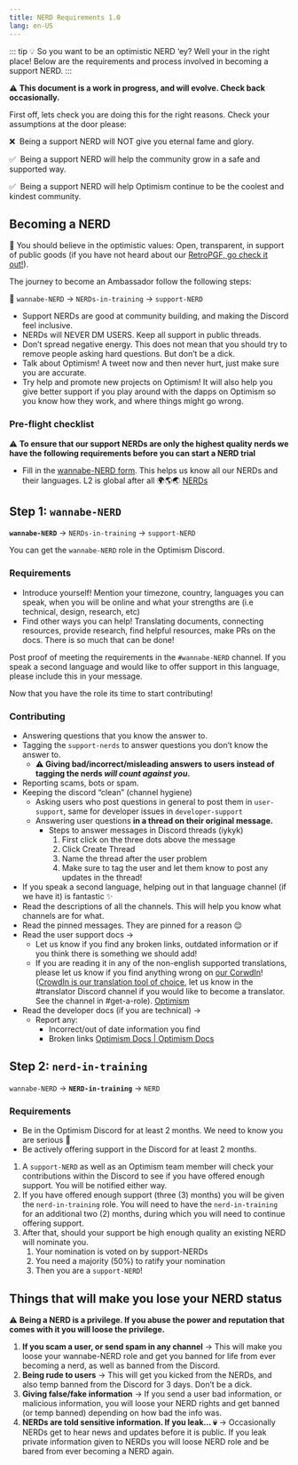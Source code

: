 ```yaml
---
title: NERD Requirements 1.0
lang: en-US
---
```


::: tip
💡 So you want to be an optimistic NERD ‘ey? Well your in the right place! Below are the requirements and process involved in becoming a support NERD.
:::

⚠️ **This document is a work in progress, and will evolve. Check back occasionally.**

First off, lets check you are doing this for the right reasons. Check your assumptions at the door please:

❌  Being a support NERD will NOT give you eternal fame and glory.

✅  Being a support NERD will help the community grow in a safe and supported way.

✅  Being a support NERD will help Optimism continue to be the coolest and kindest community. 

## Becoming a NERD

🚀 You should believe in the optimistic values: Open, transparent, in support of public goods (if you have not heard about our [RetroPGF, go check it out!](https://medium.com/ethereum-optimism/retroactive-public-goods-funding-33c9b7d00f0c)).

The journey to become an Ambassador follow the following steps:

🚀 `wannabe-NERD` → `NERDs-in-training` → `support-NERD`

- Support NERDs are good at community building, and making the Discord feel inclusive.
- NERDs will NEVER DM USERS. Keep all support in public threads.
- Don’t spread negative energy. This does not mean that you should try to remove people asking hard questions. But don’t be a dick.
- Talk about Optimism! A tweet now and then never hurt, just make sure you are accurate.
- Try help and promote new projects on Optimism! It will also help you give better support if you play around with the dapps on Optimism so you know how they work, and where things might go wrong.

### Pre-flight checklist

⚠️ **To ensure that our support NERDs are only the highest quality nerds we have the following requirements before you can start a NERD trial**

- Fill in the [wannabe-NERD form](https://optimismpbc.typeform.com/become-a-nerd).
    This helps us know all our NERDs and their languages. L2 is global after all 🌍🌎🌏
    [NERDs](https://optimismpbc.typeform.com/become-a-nerd)
    
## Step 1: `wannabe-NERD`

**`wannabe-NERD`** → `NERDs-in-training` → `support-NERD`

You can get the `wannabe-NERD` role in the Optimism Discord. 

### Requirements  
- Introduce yourself! Mention your timezone, country, languages you can speak, when you will be online and what your strengths are (i.e technical, design, research, etc)
- Find other ways you can help! Translating documents, connecting resources, provide research, find helpful resources, make PRs on the docs. There is so much that can be done!

Post proof of meeting the requirements in the `#wannabe-NERD` channel. If you speak a second language and would like to offer support in this language, please include this in your message.

Now that you have the role its time to start contributing! 

### Contributing
    
- Answering questions that you know the answer to.
- Tagging the `support-nerds` to answer questions you don’t know the answer to.
    - **⚠️ Giving bad/incorrect/misleading answers to users instead of tagging the nerds *will count against you*.**
- Reporting scams, bots or spam.
- Keeping the discord “clean” (channel hygiene)
    - Asking users who post questions in general to post them in `user-support`, same for developer issues in `developer-support`
    - Answering user questions **in a thread on their original message.**
        - Steps to answer messages in Discord threads (iykyk)
            1. First click on the three dots above the message
            1. Click Create Thread
            1. Name the thread after the user problem 
            1. Make sure to tag the user and let them know to post any updates in the thread! 
- If you speak a second language, helping out in that language channel (if we have it) is fantastic ✨
- Read the descriptions of all the channels. This will help you know what channels are for what.
- Read the pinned messages. They are pinned for a reason 😌
- Read the user support docs →
    - Let us know if you find any broken links, outdated information or if you think there is something we should add!
    - If you are reading it in any of the non-english supported translations, please let us know if you find anything wrong on [our CorwdIn](https://crowdin.com/project/optimism-help-center)! ([CrowdIn is our translation tool of choice](https://crowdin.com/project/optimism-help-center), let us know in the #translator Discord channel if you would like to become a translator. See the channel in #get-a-role).
    [Optimism](https://help.optimism.io/hc/en-us)
-   Read the developer docs (if you are technical) →
    - Report any:
        - Incorrect/out of date information you find
        - Broken links
    [Optimism Docs | Optimism Docs](https://community.optimism.io/)

## Step 2: `nerd-in-training`

`wannabe-NERD` → **`NERD-in-training`** → `NERD`

### Requirements
- Be in the Optimism Discord for at least 2 months. We need to know you are serious 👀  
- Be actively offering support in the Discord for at least 2 months.
 
1. A `support-NERD` as well as an Optimism team member will check your contributions within the Discord to see if you have offered enough support. You will be notified either way. 
1. If you have offered enough support (three (3) months)  you will be given the `nerd-in-training` role. You will need to have the `nerd-in-training` for an additional two (2) months, during which you will need to continue offering support. 
1. After that, should your support be high enough quality an existing NERD will nominate you. 
    1. Your nomination is voted on by support-NERDs
    1. You need a majority (50%) to ratify your nomination 
    1. Then you are a `support-NERD`!

## Things that will make you lose your NERD status

⚠️ **Being a NERD is a privilege. If you abuse the power and reputation that comes with it you will loose the privilege.**

1. **If you scam a user, or send spam in any channel** → This will make you loose your wannabe-NERD role and get you banned for life from ever becoming a nerd, as well as banned from the Discord. 
1. **Being rude to users** → This will get you kicked from the NERDs, and also temp banned from the Discord for 3 days. Don’t be a dick. 
1. **Giving false/fake information** → If you send a user bad information, or malicious information, you will loose your NERD rights and get banned (or temp banned) depending on how bad the info was. 
1. **NERDs are told sensitive information. If you leak... 💀** → Occasionally NERDs get to hear news and updates before it is public. If you leak private information given to NERDs you will loose NERD role and be bared from ever becoming a NERD again.